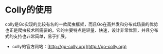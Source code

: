# Colly的使用

colly是Go实现的比较有名的一款爬虫框架，而且Go在高并发和分布式场景的优势也正是爬虫技术所需要的。它的主要特点是轻量、快速，设计非常优雅，并且分布式的支持也非常简单，易于扩展。

- colly的官方网站：[http://go-colly.org](http://go-colly.org)


